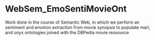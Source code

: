 # WebSem_EmoSentiMovieOnt
Work done in the course of Semantic Web, in which we perform an sentiment and emotion extraction from movie synopsis to populate marl, and onyx ontologies joined with the DBPedia movie ressource
